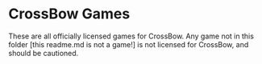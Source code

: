 # CrossBow Games

These are all officially licensed games for CrossBow. Any game not in this folder [this readme.md is not a game!] is not licensed for CrossBow, and should be cautioned.
